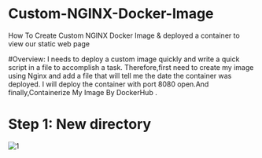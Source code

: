 # Custom-NGINX-Docker-Image
How To Create Custom NGINX Docker Image &amp;  deployed a container to view our static web page 

#Overview:
I needs to deploy a custom image quickly and write a quick script in a file to accomplish a task. Therefore,first need to create my image using Nginx and add a file that will tell me the date the container was deployed. I will deploy the container with port 8080 open.And finally,Containerize My Image By DockerHub . 

# Step 1: New directory 

![1](https://user-images.githubusercontent.com/68898478/205445417-00816042-2969-4986-92c6-7bf9a27bab8c.png)
